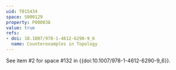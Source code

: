 ```yaml
---
uid: T015434
space: S000129
property: P000038
value: true
refs:
- doi: 10.1007/978-1-4612-6290-9_6
  name: Counterexamples in Topology
---
```


See item #2 for space #132 in {{doi:10.1007/978-1-4612-6290-9_6}}.
